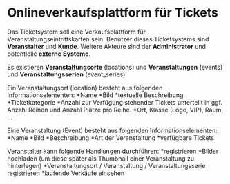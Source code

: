 # Onlineverkaufsplattform für Tickets #

Das Ticketsystem soll eine Verkaufsplattform für Veranstaltungseintrittskarten sein.
Benutzer dieses Ticketsystems sind **Veranstalter** und **Kunde**.
Weitere Akteure sind der **Administrator** und potentielle **externe Systeme**.

Es existieren **Veranstaltungsorte** (locations) und **Veranstaltungen** (events) und **Veranstaltungsserien** (event_series).

Ein Veranstaltungsort (location) besteht aus folgenden Informationselementen:
 *Name
 *Bild
 *textuelle Beschreibung
 *Ticketkategorie
	*Anzahl zur Verfügung stehender Tickets unterteilt in ggf. Anzahl Reihen und Anzahl Plätze pro Reihe.
	*Ort, Klasse (Loge, VIP), Raum, ... 

Eine Veranstaltung (Event) besteht aus folgenden Informationselementen:
 *Name
 *Bild
 *Beschreibung
 *Art der Veranstaltung
 *verfügbare Tickets

Veranstalter kann folgende Handlungen durchführen:
*registrieren
*Bilder hochladen (um diese später als Thumbnail einer Veranstaltung zu hinterlegen)
*Veranstaltungsort / Veranstaltung / Veranstaltungsserie registrieren
*laufende Verkäufe einsehen

